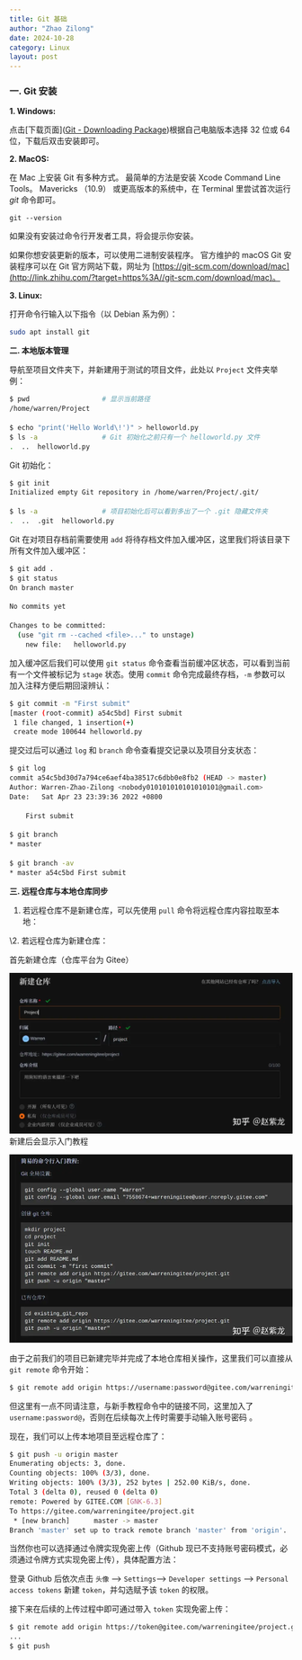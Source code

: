 ```yaml
---
title: Git 基础 
author: "Zhao Zilong"
date: 2024-10-28
category: Linux
layout: post
---
```


### 一. Git 安装

**1. Windows:**

点击[下载页面]([Git - Downloading Package](http://link.zhihu.com/?target=https%3A//git-scm.com/download/win))根据自己电脑版本选择 32 位或 64 位，下载后双击安装即可。

**2. MacOS:**

在 Mac 上安装 Git 有多种方式。 最简单的方法是安装 Xcode Command Line Tools。 Mavericks （10.9） 或更高版本的系统中，在 Terminal 里尝试首次运行 *git* 命令即可。

```text
git --version
```

如果没有安装过命令行开发者工具，将会提示你安装。

如果你想安装更新的版本，可以使用二进制安装程序。 官方维护的 macOS Git 安装程序可以在 Git 官方网站下载，网址为 [https://git-scm.com/download/mac](http://link.zhihu.com/?target=https%3A//git-scm.com/download/mac)。

**3. Linux:**

打开命令行输入以下指令（以 Debian 系为例）：

```bash
sudo apt install git
```



**二. 本地版本管理**

导航至项目文件夹下，并新建用于测试的项目文件，此处以 `Project` 文件夹举例：

```bash
$ pwd                  # 显示当前路径
/home/warren/Project

$ echo "print('Hello World\!')" > helloworld.py
$ ls -a                # Git 初始化之前只有一个 helloworld.py 文件
.  ..  helloworld.py 
```

Git 初始化：

```bash
$ git init
Initialized empty Git repository in /home/warren/Project/.git/

$ ls -a                # 项目初始化后可以看到多出了一个 .git 隐藏文件夹
.  ..  .git  helloworld.py  
```

Git 在对项目存档前需要使用 `add` 将待存档文件加入缓冲区，这里我们将该目录下所有文件加入缓冲区：

```bash
$ git add .
$ git status
On branch master

No commits yet

Changes to be committed:
  (use "git rm --cached <file>..." to unstage)
	new file:   helloworld.py
```

加入缓冲区后我们可以使用 `git status` 命令查看当前缓冲区状态，可以看到当前有一个文件被标记为 `stage` 状态。使用 `commit` 命令完成最终存档，`-m` 参数可以加入注释方便后期回滚辨认：

```bash
$ git commit -m "First submit"
[master (root-commit) a54c5bd] First submit
 1 file changed, 1 insertion(+)
 create mode 100644 helloworld.py
```

提交过后可以通过 `log` 和 `branch` 命令查看提交记录以及项目分支状态：

```bash
$ git log
commit a54c5bd30d7a794ce6aef4ba38517c6dbb0e8fb2 (HEAD -> master)
Author: Warren-Zhao-Zilong <nobody010101010101010101@gmail.com>
Date:   Sat Apr 23 23:39:36 2022 +0800

    First submit

$ git branch 
* master

$ git branch -av
* master a54c5bd First submit
```

**三. 远程仓库与本地仓库同步**

1. 若远程仓库不是新建仓库，可以先使用 `pull` 命令将远程仓库内容拉取至本地：

\2. 若远程仓库为新建仓库：

首先新建仓库（仓库平台为 Gitee）

![](/assets/images/git_creat_repo.webp)
新建后会显示入门教程

![](/assets/images/git_startup_tutorial.webp)

由于之前我们的项目已新建完毕并完成了本地仓库相关操作，这里我们可以直接从 `git remote` 命令开始：

```bash
$ git remote add origin https://username:password@gitee.com/warreningitee/project.git
```

但这里有一点不同请注意，与新手教程命令中的链接不同，这里加入了 `username:password@`，否则在后续每次上传时需要手动输入账号密码 。

现在，我们可以上传本地项目至远程仓库了：

```bash
$ git push -u origin master
Enumerating objects: 3, done.
Counting objects: 100% (3/3), done.
Writing objects: 100% (3/3), 252 bytes | 252.00 KiB/s, done.
Total 3 (delta 0), reused 0 (delta 0)
remote: Powered by GITEE.COM [GNK-6.3]
To https://gitee.com/warreningitee/project.git
 * [new branch]      master -> master
Branch 'master' set up to track remote branch 'master' from 'origin'.
```

当然你也可以选择通过令牌实现免密上传（Github 现已不支持账号密码模式，必须通过令牌方式实现免密上传），具体配置方法：

登录 Github 后依次点击 `头像` --> `Settings`--> `Developer settings` --> `Personal access tokens` 新建 `token`，并勾选赋予该 `token` 的权限。

接下来在后续的上传过程中即可通过带入 `token` 实现免密上传：

```bash
$ git remote add origin https://token@gitee.com/warreningitee/project.git
...
$ git push
```
